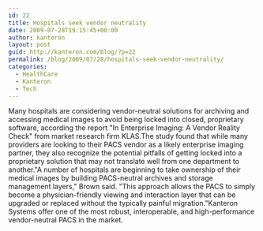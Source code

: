 ```yaml
---
id: 22
title: Hospitals seek vendor neutrality
date: 2009-07-28T19:15:45+00:00
author: kanteron
layout: post
guid: http://kanteron.com/blog/?p=22
permalink: /blog/2009/07/28/hospitals-seek-vendor-neutrality/
categories:
  - HealthCare
  - Kanteron
  - Tech
---
```

Many hospitals are considering vendor-neutral solutions for archiving and accessing medical images to avoid being locked into closed, proprietary software, according the report "In Enterprise Imaging: A Vendor Reality Check" from market research firm KLAS.The study found that while many providers are looking to their PACS vendor as a likely enterprise imaging partner, they also recognize the potential pitfalls of getting locked into a proprietary solution that may not translate well from one department to another."A number of hospitals are beginning to take ownership of their medical images by building PACS-neutral archives and storage management layers," Brown said. "This approach allows the PACS to simply become a physician-friendly viewing and interaction layer that can be upgraded or replaced without the typically painful migration."Kanteron Systems offer one of the most robust, interoperable, and high-performance vendor-neutral PACS in the market.